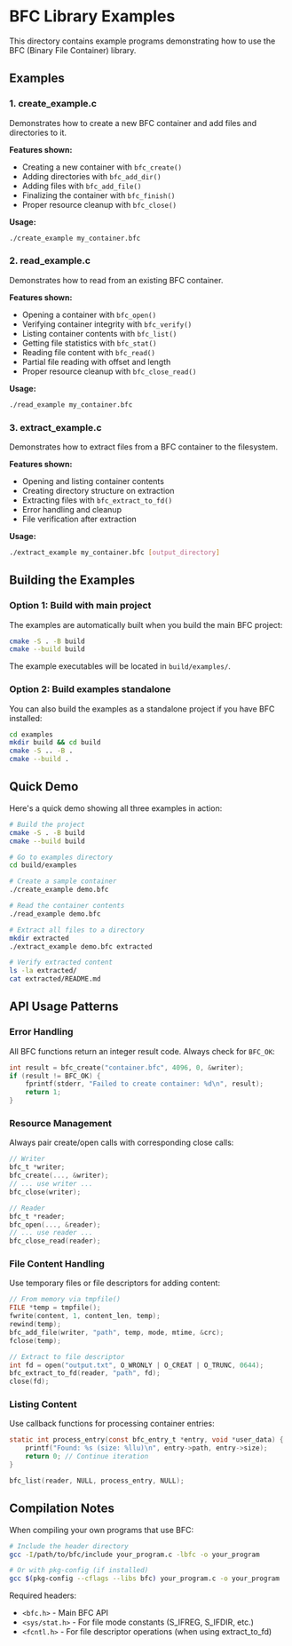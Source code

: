 # BFC Library Examples

This directory contains example programs demonstrating how to use the BFC (Binary File Container) library.

## Examples

### 1. create_example.c
Demonstrates how to create a new BFC container and add files and directories to it.

**Features shown:**
- Creating a new container with `bfc_create()`
- Adding directories with `bfc_add_dir()`
- Adding files with `bfc_add_file()`
- Finalizing the container with `bfc_finish()`
- Proper resource cleanup with `bfc_close()`

**Usage:**
```bash
./create_example my_container.bfc
```

### 2. read_example.c
Demonstrates how to read from an existing BFC container.

**Features shown:**
- Opening a container with `bfc_open()`
- Verifying container integrity with `bfc_verify()`
- Listing container contents with `bfc_list()`
- Getting file statistics with `bfc_stat()`
- Reading file content with `bfc_read()`
- Partial file reading with offset and length
- Proper resource cleanup with `bfc_close_read()`

**Usage:**
```bash
./read_example my_container.bfc
```

### 3. extract_example.c
Demonstrates how to extract files from a BFC container to the filesystem.

**Features shown:**
- Opening and listing container contents
- Creating directory structure on extraction
- Extracting files with `bfc_extract_to_fd()`
- Error handling and cleanup
- File verification after extraction

**Usage:**
```bash
./extract_example my_container.bfc [output_directory]
```

## Building the Examples

### Option 1: Build with main project
The examples are automatically built when you build the main BFC project:

```bash
cmake -S . -B build
cmake --build build
```

The example executables will be located in `build/examples/`.

### Option 2: Build examples standalone
You can also build the examples as a standalone project if you have BFC installed:

```bash
cd examples
mkdir build && cd build
cmake -S .. -B .
cmake --build .
```

## Quick Demo

Here's a quick demo showing all three examples in action:

```bash
# Build the project
cmake -S . -B build
cmake --build build

# Go to examples directory
cd build/examples

# Create a sample container
./create_example demo.bfc

# Read the container contents
./read_example demo.bfc

# Extract all files to a directory
mkdir extracted
./extract_example demo.bfc extracted

# Verify extracted content
ls -la extracted/
cat extracted/README.md
```

## API Usage Patterns

### Error Handling
All BFC functions return an integer result code. Always check for `BFC_OK`:

```c
int result = bfc_create("container.bfc", 4096, 0, &writer);
if (result != BFC_OK) {
    fprintf(stderr, "Failed to create container: %d\n", result);
    return 1;
}
```

### Resource Management
Always pair create/open calls with corresponding close calls:

```c
// Writer
bfc_t *writer;
bfc_create(..., &writer);
// ... use writer ...
bfc_close(writer);

// Reader  
bfc_t *reader;
bfc_open(..., &reader);
// ... use reader ...
bfc_close_read(reader);
```

### File Content Handling
Use temporary files or file descriptors for adding content:

```c
// From memory via tmpfile()
FILE *temp = tmpfile();
fwrite(content, 1, content_len, temp);
rewind(temp);
bfc_add_file(writer, "path", temp, mode, mtime, &crc);
fclose(temp);

// Extract to file descriptor
int fd = open("output.txt", O_WRONLY | O_CREAT | O_TRUNC, 0644);
bfc_extract_to_fd(reader, "path", fd);
close(fd);
```

### Listing Content
Use callback functions for processing container entries:

```c
static int process_entry(const bfc_entry_t *entry, void *user_data) {
    printf("Found: %s (size: %llu)\n", entry->path, entry->size);
    return 0; // Continue iteration
}

bfc_list(reader, NULL, process_entry, NULL);
```

## Compilation Notes

When compiling your own programs that use BFC:

```bash
# Include the header directory
gcc -I/path/to/bfc/include your_program.c -lbfc -o your_program

# Or with pkg-config (if installed)
gcc $(pkg-config --cflags --libs bfc) your_program.c -o your_program
```

Required headers:
- `<bfc.h>` - Main BFC API
- `<sys/stat.h>` - For file mode constants (S_IFREG, S_IFDIR, etc.)
- `<fcntl.h>` - For file descriptor operations (when using extract_to_fd)